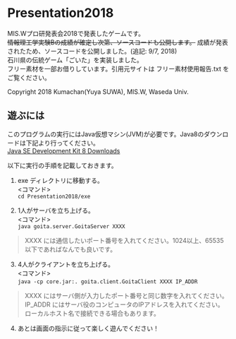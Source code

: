 # Presentation2018
MIS.Wプロ研発表会2018で発表したゲームです。  
~~情報理工学実験Bの成績が確定し次第、ソースコードも公開します。~~ 成績が発表されたため、ソースコードを公開しました。(追記: 9/7, 2018)  
石川県の伝統ゲーム「ごいた」を実装しました。  
フリー素材を一部お借りしています。引用元サイトは フリー素材使用報告.txt をご覧ください。

Copyright 2018 Kumachan(Yuya SUWA), MIS.W, Waseda Univ.


## 遊ぶには
このプログラムの実行にはJava仮想マシン(JVM)が必要です。Java8のダウンロードは下記より行ってください。  
[Java SE Development Kit 8 Downloads](http://www.oracle.com/technetwork/java/javase/downloads/jdk8-downloads-2133151.html)

以下に実行の手順を記載しておきます。
1. exe ディレクトリに移動する。  
<コマンド>  
`cd Presentation2018/exe`

2. 1人がサーバを立ち上げる。  
<コマンド>  
`java goita.server.GoitaServer XXXX`  
> XXXX には通信したいポート番号を入れてください。1024以上、65535以下であればなんでも良いです。
3. 4人がクライアントを立ち上げる。  
<コマンド>  
`java -cp core.jar:. goita.client.GoitaClient XXXX IP_ADDR`  
> XXXX にはサーバ側が入力したポート番号と同じ数字を入れてください。  
> IP_ADDR にはサーバ役のコンピュータのIPアドレスを入れてください。ローカルホスト名で接続できる場合もあります。  
4. あとは画面の指示に従って楽しく遊んでください！